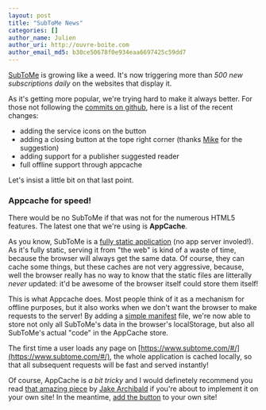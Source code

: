 ```yaml
---
layout: post
title: "SubToMe News"
categories: []
author_name: Julien
author_uri: http://ouvre-boite.com
author_email_md5: b30ce50678f0e934eaa6697425c59dd7
---
```


[SubToMe](https://www.subtome.com/#/) is growing like a weed. It's now triggering more than *500 new subscriptions daily* on the websites that display it.

As it's getting more popular, we're trying hard to make it always better. For those not following the [commits on github](https://github.com/superfeedr/subtome), here is a list of the recent changes:

* adding the service icons on the button
* adding a closing button at the tope right corner (thanks [Mike](http://mahemoff.com/) for the suggestion)
* adding support for a publisher suggested reader
* full offline support through appcache

Let's insist a little bit on that last point.

### Appcache for speed!

There would be no SubToMe if that was not for the numerous HTML5 features. The latest one that we're using is **AppCache**.

As you know, SubToMe is a [fully static application](http://blog.superfeedr.com/subtome-progress/) (no app server involed!). As it's fully static, serving it from "the web" is kind of a waste of time, because the browser will always get the same data. Of course, they can cache some things, but these caches are not very aggressive, because, well the browser really has no way to know that the static files are litterally *never* updated: it'd be awesome of the browser itself could store them itself!

This is what Appcache does. Most people think of it as a mechanism for offline purposes, but it also works when we don't want the browser to make requests to the server! By adding a [simple manifest](https://www.subtome.com/subtome.appcache) file, we're now able to store not only all SubToMe's data in the browser's localStorage, but also all SubToMe's actual "code" in the AppCache store.

The first time a user loads any page on [https://www.subtome.com/#/](https://www.subtome.com/#/), the whole application is cached locally, so that all subsequent requests will be fast and served instantly!

Of course, AppCache is *a bit tricky* and I would definetely recommend you read [that amazing piece](http://alistapart.com/article/application-cache-is-a-douchebag) by [Jake Archibald](http://jakearchibald.com/) if you're about to implement it on your own site! In the meantime, [add the button](https://www.subtome.com/#/publishers) to your own site!




